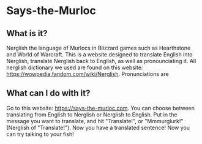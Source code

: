 # Says-the-Murloc
## What is it?
Nerglish the language of Murlocs in Blizzard games such as Hearthstone and World of Warcraft.
This is a website designed to translate English into Nerglish, translate Nerglish back to English, as well as pronounciating it.
All nerglish dictionary we used are found on this website: https://wowpedia.fandom.com/wiki/Nerglish.
Pronunciations are
## What can I do with it?
Go to this website: https://says-the-murloc.com.
You can choose between translating from English to Nerglish or Nerglish to English.
Put in the message you want to translate, and hit "Translate!", or "Mmmurglurk!" (Nerglish of "Translate!").
Now you have a translated sentence! Now you can try talking to your fish!